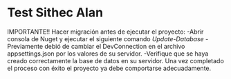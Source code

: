 
# Test Sithec Alan

IMPORTANTE!! Hacer migración antes de ejecutar el proyecto: 
    -Abrir consola de Nuget y ejecutar el siguiente comando *Update-Database*
    -Previamente debió de cambiar el DevConnection en el archivo appsettings.json por los valores de su servidor.
    -Verifique que se haya creado correctamente la base de datos en su servidor. Una vez completado el proceso con éxito el proyecto ya debe comportarse adecuadamente.
